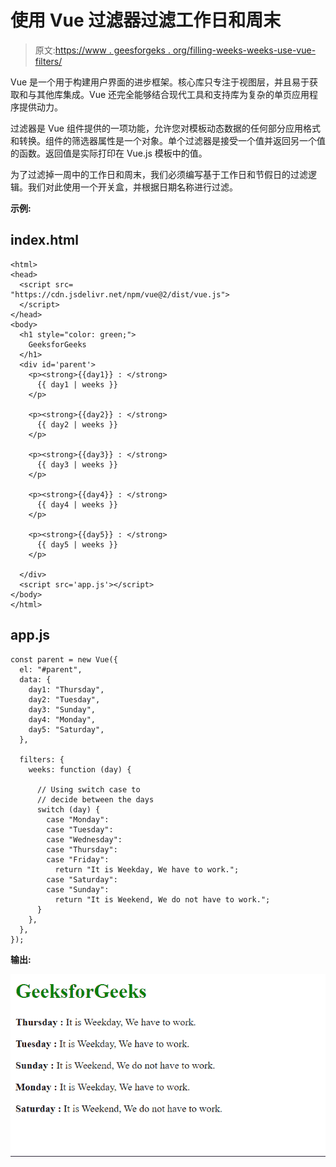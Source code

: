 # 使用 Vue 过滤器过滤工作日和周末

> 原文:[https://www . geesforgeks . org/filling-weeks-weeks-use-vue-filters/](https://www.geeksforgeeks.org/filtering-weekdays-and-weekends-using-vue-filters/)

Vue 是一个用于构建用户界面的进步框架。核心库只专注于视图层，并且易于获取和与其他库集成。Vue 还完全能够结合现代工具和支持库为复杂的单页应用程序提供动力。

过滤器是 Vue 组件提供的一项功能，允许您对模板动态数据的任何部分应用格式和转换。组件的筛选器属性是一个对象。单个过滤器是接受一个值并返回另一个值的函数。返回值是实际打印在 Vue.js 模板中的值。

为了过滤掉一周中的工作日和周末，我们必须编写基于工作日和节假日的过滤逻辑。我们对此使用一个开关盒，并根据日期名称进行过滤。

**示例:**

## index.html

```
<html>
<head>
  <script src=
"https://cdn.jsdelivr.net/npm/vue@2/dist/vue.js">
  </script>
</head>
<body>
  <h1 style="color: green;">
    GeeksforGeeks
  </h1>
  <div id='parent'>
    <p><strong>{{day1}} : </strong> 
      {{ day1 | weeks }}
    </p>

    <p><strong>{{day2}} : </strong> 
      {{ day2 | weeks }}
    </p>

    <p><strong>{{day3}} : </strong>
      {{ day3 | weeks }}
    </p>

    <p><strong>{{day4}} : </strong>
      {{ day4 | weeks }}
    </p>

    <p><strong>{{day5}} : </strong>
      {{ day5 | weeks }}
    </p>

  </div>
  <script src='app.js'></script>
</body>
</html>
```

## app.js

```
const parent = new Vue({
  el: "#parent",
  data: {
    day1: "Thursday",
    day2: "Tuesday",
    day3: "Sunday",
    day4: "Monday",
    day5: "Saturday",
  },

  filters: {
    weeks: function (day) {

      // Using switch case to
      // decide between the days
      switch (day) {
        case "Monday":
        case "Tuesday":
        case "Wednesday":
        case "Thursday":
        case "Friday":
          return "It is Weekday, We have to work.";
        case "Saturday":
        case "Sunday":
          return "It is Weekend, We do not have to work.";
      }
    },
  },
});
```

**输出:**

![](img/ed576c7f0aae5565d351d6a892baa1cb.png)